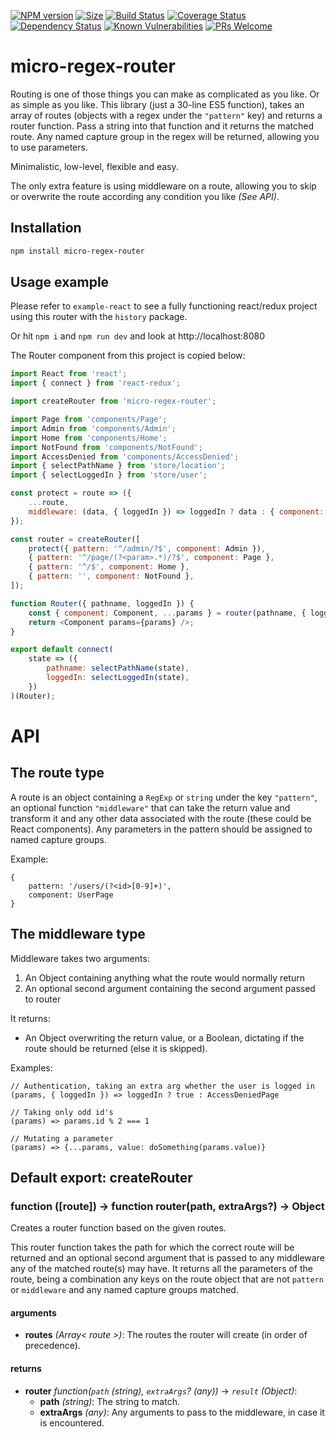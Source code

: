 [![NPM version](https://img.shields.io/npm/v/micro-regex-router.svg?style=flat)](https://www.npmjs.org/package/micro-regex-router)
[![Size](https://badgen.net/bundlephobia/minzip/micro-regex-router)](https://bundlephobia.com/result?p=micro-regex-router)
[![Build Status](https://travis-ci.com/kasvtv/micro-regex-router.svg?branch=master)](https://travis-ci.com/kasvtv/micro-regex-router)
[![Coverage Status](https://coveralls.io/repos/github/kasvtv/micro-regex-router/badge.svg?branch=master)](https://coveralls.io/github/kasvtv/micro-regex-router?branch=master)
[![Dependency Status](https://david-dm.org/kasvtv/micro-regex-router.svg)](https://david-dm.org/kasvtv/micro-regex-router)
[![Known Vulnerabilities](https://snyk.io/test/github/kasvtv/micro-regex-router/badge.svg?targetFile=package.json)](https://snyk.io/test/github/kasvtv/micro-regex-router?targetFile=package.json)
[![PRs Welcome](https://img.shields.io/badge/PRs-welcome-brightgreen.svg)](http://makeapullrequest.com)

# micro-regex-router

Routing is one of those things you can make as complicated as you like. Or as simple as you like. This library (just a 30-line ES5 function), takes an array of routes (objects with a regex under the `"pattern"` key) and returns a router function. Pass a string into that function and it returns the matched route. Any named capture group in the regex will be returned, allowing you to use parameters.

Minimalistic, low-level, flexible and easy.

The only extra feature is using middleware on a route, allowing you to skip or overwrite the route according any condition you like *(See API)*.

## Installation

```bash
npm install micro-regex-router
```

## Usage example

Please refer to `example-react` to see a fully functioning react/redux project using this router with the `history` package.

Or hit `npm i` and `npm run dev` and look at http://localhost:8080


The Router component from this project is copied below:

```js
import React from 'react';
import { connect } from 'react-redux';

import createRouter from 'micro-regex-router';

import Page from 'components/Page';
import Admin from 'components/Admin';
import Home from 'components/Home';
import NotFound from 'components/NotFound';
import AccessDenied from 'components/AccessDenied';
import { selectPathName } from 'store/location';
import { selectLoggedIn } from 'store/user';

const protect = route => ({
	...route,
	middleware: (data, { loggedIn }) => loggedIn ? data : { component: AccessDenied },
});

const router = createRouter([
	protect({ pattern: '^/admin/?$', component: Admin }),
	{ pattern: '^/page/(?<param>.*)/?$', component: Page },
	{ pattern: '^/$', component: Home },
	{ pattern: '', component: NotFound },
]);

function Router({ pathname, loggedIn }) {
	const { component: Component, ...params } = router(pathname, { loggedIn });
	return <Component params={params} />;
}

export default connect(
	state => ({
		pathname: selectPathName(state),
		loggedIn: selectLoggedIn(state),
	})
)(Router);
```

# API

## The route type

A route is an object containing a `RegExp` or `string` under the key `"pattern"`, an optional function `"middleware"` that can take the return value and transform it and any other data associated with the route (these could be React components). Any parameters in the pattern should be assigned to named capture groups.

Example:

	{
		pattern: '/users/(?<id>[0-9]+)',
		component: UserPage
	}

## The middleware type

Middleware takes two arguments:
1. An Object containing anything what the route would normally return
2. An optional second argument containing the second argument passed to router

It returns:
* An Object overwriting the return value, or a Boolean, dictating if the route should be returned (else it is skipped).

Examples:

	// Authentication, taking an extra arg whether the user is logged in
	(params, { loggedIn }) => loggedIn ? true : AccessDeniedPage

	// Taking only odd id's
	(params) => params.id % 2 === 1

	// Mutating a parameter
	(params) => {...params, value: doSomething(params.value)}


## Default export: createRouter

### function ([route]) -> function router(path, extraArgs?) -> Object


Creates a router function based on the given routes.

This router function takes the path for which the correct route will be returned and an optional second argument that is passed to any middleware any of the matched route(s) may have. It returns all the parameters of the route, being a combination any keys on the route object that are not `pattern` or `middleware` and any named capture groups matched.

#### arguments
- **routes** *(Array< route >)*: The routes the router will create (in order of precedence).

#### returns
- **router** *function(`path` (string), `extraArgs`? (any))* -> *`result` (Object)*:
  - **path** *(string)*: The string to match.
  - **extraArgs** *(any)*: Any arguments to pass to the middleware, in case it is encountered.